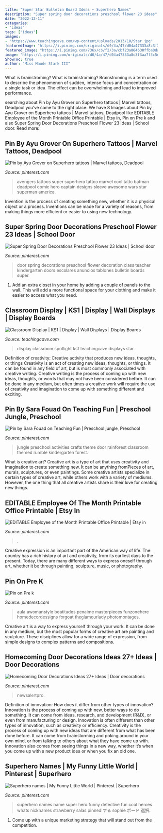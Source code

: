 ```yaml
---
title: "Super Star Bulletin Board Ideas ~ Superhero Names"
description: "Super spring door decorations preschool flower 23 ideas"
date: "2022-12-11"
categories:
- "ideas"
tags: ["ideas"]
images:
- "https://www.teachingcave.com/wp-content/uploads/2013/10/Star.jpg"
featuredImage: "https://i.pinimg.com/originals/d0/4a/47/d04a47333a8c3f3aa7f3c5e2edb19436.jpg"
featured_image: "https://i.pinimg.com/736x/cb/f2/3a/cbf23a864630ffba0dac0e5b3ff92d3b.jpg"
image: "https://i.pinimg.com/originals/d0/4a/47/d04a47333a8c3f3aa7f3c5e2edb19436.jpg"
ShowToc: true
author: "Miss Maude Stark III"
---
```



What is brainstroming?
What is brainstroming? Brainstroming is a term used to describe the phenomenon of sudden, intense focus and concentration on a single task or idea. The effect can be overwhelming and lead to improved performance.

	

		
searching about Pin by Ayu Grover on Superhero tattoos | Marvel tattoos, Deadpool you've came to the right place. We have 8 Images about Pin by Ayu Grover on Superhero tattoos | Marvel tattoos, Deadpool like EDITABLE Employee of the Month Printable Office Printable | Etsy in, Pin on Pre k and also Super Spring Door Decorations Preschool Flower 23 Ideas | School door. Read more:
		
    
## Pin By Ayu Grover On Superhero Tattoos | Marvel Tattoos, Deadpool

<img loading=lazy src="https://i.pinimg.com/originals/d0/4a/47/d04a47333a8c3f3aa7f3c5e2edb19436.jpg" onerror="this.onerror=null;this.src='https://tse2.mm.bing.net/th?id=OIP.iXaermoKBQttmtN3VLUQAQHaJ4&amp;pid=15.1';" alt="Pin by Ayu Grover on Superhero tattoos | Marvel tattoos, Deadpool">

_Source: pinterest.com_

>avengers tattoos super superhero tattoo marvel cool tatto batman deadpool comic hero captain designs sleeve awesome wars star superman america. 

	

Invention is the process of creating something new, whether it is a physical object or a process. Inventions can be made for a variety of reasons, from making things more efficient or easier to using new technology. 

    
## Super Spring Door Decorations Preschool Flower 23 Ideas | School Door

<img loading=lazy src="https://i.pinimg.com/736x/06/d2/1a/06d21af7b1c5d685a15b430c285abced.jpg" onerror="this.onerror=null;this.src='https://tse2.mm.bing.net/th?id=OIP.yQp1Do1g5u4OyF3I3Ic2TgAAAA&amp;pid=15.1';" alt="Super Spring Door Decorations Preschool Flower 23 Ideas | School door">

_Source: pinterest.com_

>door spring decorations preschool flower decoration class teacher kindergarten doors escolares anuncios tablones bulletin boards super. 

	

1. Add an extra closet in your home by adding a couple of panels to the wall. This will add a more functional space for your clothing and make it easier to access what you need.

    
## Classroom Display | KS1 | Display | Wall Displays | Display Boards

<img loading=lazy src="https://www.teachingcave.com/wp-content/uploads/2013/10/Star.jpg" onerror="this.onerror=null;this.src='https://tse2.mm.bing.net/th?id=OIP.JSM7LuKsOx9R3LmZ2Li0awHaJ4&amp;pid=15.1';" alt="Classroom Display | KS1 | Display | Wall Displays | Display Boards">

_Source: teachingcave.com_

>display classroom spotlight ks1 teachingcave displays star. 

	

Definition of creativity: Creative activity that produces new ideas, thoughts, or things
Creativity is an act of creating new ideas, thoughts, or things. It can be found in any field of art, but is most commonly associated with creative writing. Creative writing is the process of coming up with new ideas, thoughts, or words that may not have been considered before. It can be done in any medium, but often times a creative work will require the use of creativity and imagination to come up with something different and exciting.

    
## Pin By Sara Fouad On Teaching Fun | Preschool Jungle, Preschool

<img loading=lazy src="https://i.pinimg.com/736x/78/f0/82/78f082482d057e14d41bc5b5d7c6c505--jungle-activities-preschool-jungle.jpg" onerror="this.onerror=null;this.src='https://tse3.mm.bing.net/th?id=OIP.cMHWGz0c1e79tnnLarSlfwHaJ3&amp;pid=15.1';" alt="Pin by Sara Fouad on Teaching Fun | Preschool jungle, Preschool">

_Source: pinterest.com_

>jungle preschool activities crafts theme door rainforest classroom themed rumble kindergarten forest. 

	

What is creative art?
Creative art is a type of art that uses creativity and imagination to create something new. It can be anything fromPieces of art, murals, sculptures, or even paintings. Some creative artists specialize in certain types of creative art, while others work with a variety of mediums. However, the one thing that all creative artists share is their love for creating new things.

    
## EDITABLE Employee Of The Month Printable Office Printable | Etsy In

<img loading=lazy src="https://i.pinimg.com/736x/c9/4f/e9/c94fe976f494ff8293c6b95a4beebf0f.jpg" onerror="this.onerror=null;this.src='https://tse2.mm.bing.net/th?id=OIP.pzoNAQ13TO3WvAnDT7_CwAHaHa&amp;pid=15.1';" alt="EDITABLE Employee of the Month Printable Office Printable | Etsy in">

_Source: pinterest.com_

>. 

	

Creative expression is an important part of the American way of life. The country has a rich history of art and creativity, from its earliest days to the present. Today, there are many different ways to express oneself through art, whether it be through painting, sculpture, music, or photography.

    
## Pin On Pre K

<img loading=lazy src="https://i.pinimg.com/736x/13/8f/24/138f249c926a5b098a00004d9b441fd2.jpg" onerror="this.onerror=null;this.src='https://tse3.mm.bing.net/th?id=OIP.c7vaKpnww0GcO7FBajJ-nQAAAA&amp;pid=15.1';" alt="Pin on Pre k">

_Source: pinterest.com_

>aula awomanstyle beatitudes penaime masterpieces funzonehere homedecordessigns forgoat theglamourlady photomontages. 

	

Creative art is a way to express yourself through your work. It can be done in any medium, but the most popular forms of creative art are painting and sculpture. These disciplines allow for a wide range of expression, from simple designs to complex patterns and compositions.

    
## Homecoming Door Decorations Ideas 27+ Ideas | Door Decorations

<img loading=lazy src="https://i.pinimg.com/736x/cb/f2/3a/cbf23a864630ffba0dac0e5b3ff92d3b.jpg" onerror="this.onerror=null;this.src='https://tse1.mm.bing.net/th?id=OIP.2YCrkkuYsrPG8o59hmAcYAAAAA&amp;pid=15.1';" alt="Homecoming Door Decorations Ideas 27+ Ideas | Door decorations">

_Source: pinterest.com_

>newsalertpro. 

	

Definition of innovation: How does it differ from other types of innovation?
Innovation is the process of coming up with new, better ways to do something. It can come from ideas, research, and development (R&D), or even from manufacturing or design. Innovation is often different than other types of innovation, such as creativity or efficiency.
Creativity is the process of coming up with new ideas that are different from what has been done before. It can come from brainstorming and poking around in your own mind, or from talking to others about what they have come up with. Innovation also comes from seeing things in a new way, whether it’s when you come up with a new product idea or when you fix an old one.

    
## Superhero Names | My Funny Little World | Pinterest | Superhero

<img loading=lazy src="https://s-media-cache-ak0.pinimg.com/736x/a8/3f/86/a83f86135d21836573b0363445434680--fun-names-superhero-names.jpg" onerror="this.onerror=null;this.src='https://tse2.mm.bing.net/th?id=OIP.aKTty7OOVYDisOaYF6g68QHaLH&amp;pid=15.1';" alt="Superhero names | My Funny Little World | Pinterest | Superhero">

_Source: pinterest.com_

>superhero names name super hero funny detective fun cool heroes whats nicknames strawberry salas pinned する sophie ボード 選択. 

	

1. Come up with a unique marketing strategy that will stand out from the competition.

